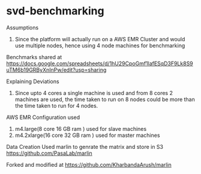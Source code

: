 # svd-benchmarking

Assumptions
1. Since the platform will actually run on a AWS EMR Cluster and would use multiple nodes, hence using 4 node machines for benchmarking


Benchmarks shared at 
https://docs.google.com/spreadsheets/d/1hU29CpoGmf1lafESqD3F9Lk8S9uTM6b19GRByXnInPw/edit?usp=sharing


Explaining Deviations
1. Since upto 4 cores a single machine is used and from 8 cores 2 machines are used, the time taken to run on 8 nodes could be more than the time taken to run for 4 nodes.

AWS EMR Configuration used
1. m4.large(8 core 16 GB ram ) used for slave machines
2. m4.2xlarge(16 core 32 GB ram ) used for master machines

Data Creation
Used marlin to genrate the matrix and store in S3
https://github.com/PasaLab/marlin 

Forked and modified at https://github.com/KharbandaArush/marlin

 
